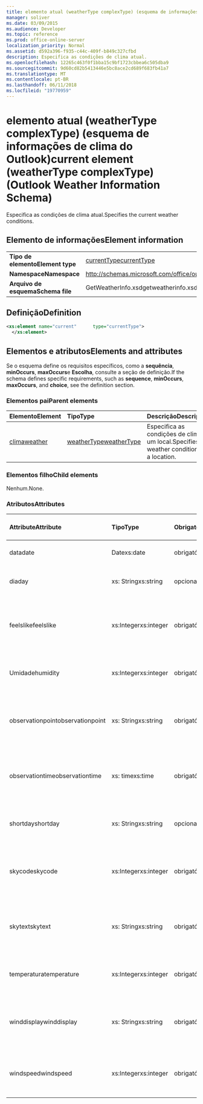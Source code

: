```yaml
---
title: elemento atual (weatherType complexType) (esquema de informações de clima do Outlook)
manager: soliver
ms.date: 03/09/2015
ms.audience: Developer
ms.topic: reference
ms.prod: office-online-server
localization_priority: Normal
ms.assetid: d592a396-f935-c44c-409f-b849c327cfbd
description: Especifica as condições de clima atual.
ms.openlocfilehash: 12265c463f0f1bba15c9bf1723cbbea6c505dba9
ms.sourcegitcommit: 9d60cd82b5413446e5bc8ace2cd689f683fb41a7
ms.translationtype: MT
ms.contentlocale: pt-BR
ms.lasthandoff: 06/11/2018
ms.locfileid: "19770959"
---
```

# <a name="current-element-weathertype-complextype-outlook-weather-information-schema"></a><span data-ttu-id="40d89-103">elemento atual (weatherType complexType) (esquema de informações de clima do Outlook)</span><span class="sxs-lookup"><span data-stu-id="40d89-103">current element (weatherType complexType) (Outlook Weather Information Schema)</span></span>

<span data-ttu-id="40d89-104">Especifica as condições de clima atual.</span><span class="sxs-lookup"><span data-stu-id="40d89-104">Specifies the current weather conditions.</span></span>
  
## <a name="element-information"></a><span data-ttu-id="40d89-105">Elemento de informações</span><span class="sxs-lookup"><span data-stu-id="40d89-105">Element information</span></span>

|||
|:-----|:-----|
|<span data-ttu-id="40d89-106">**Tipo de elemento**</span><span class="sxs-lookup"><span data-stu-id="40d89-106">**Element type**</span></span> <br/> |[<span data-ttu-id="40d89-107">currentType</span><span class="sxs-lookup"><span data-stu-id="40d89-107">currentType</span></span>](currenttype-complextype-outlook-weather-information-schema.md) <br/> |
|<span data-ttu-id="40d89-108">**Namespace**</span><span class="sxs-lookup"><span data-stu-id="40d89-108">**Namespace**</span></span> <br/> |http://schemas.microsoft.com/office/outlook/15/getweatherinfo.xsd  <br/> |
|<span data-ttu-id="40d89-109">**Arquivo de esquema**</span><span class="sxs-lookup"><span data-stu-id="40d89-109">**Schema file**</span></span> <br/> |<span data-ttu-id="40d89-110">GetWeatherInfo.xsd</span><span class="sxs-lookup"><span data-stu-id="40d89-110">getweatherinfo.xsd</span></span>  <br/> |
   
## <a name="definition"></a><span data-ttu-id="40d89-111">Definição</span><span class="sxs-lookup"><span data-stu-id="40d89-111">Definition</span></span>

```XML
<xs:element name="current"      type="currentType">
  </xs:element>  

```

## <a name="elements-and-attributes"></a><span data-ttu-id="40d89-112">Elementos e atributos</span><span class="sxs-lookup"><span data-stu-id="40d89-112">Elements and attributes</span></span>

<span data-ttu-id="40d89-113">Se o esquema define os requisitos específicos, como a **sequência**, **minOccurs**, **maxOccurs**e **Escolha**, consulte a seção de definição.</span><span class="sxs-lookup"><span data-stu-id="40d89-113">If the schema defines specific requirements, such as **sequence**, **minOccurs**, **maxOccurs**, and **choice**, see the definition section.</span></span> 
  
### <a name="parent-elements"></a><span data-ttu-id="40d89-114">Elementos pai</span><span class="sxs-lookup"><span data-stu-id="40d89-114">Parent elements</span></span>

|<span data-ttu-id="40d89-115">**Elemento**</span><span class="sxs-lookup"><span data-stu-id="40d89-115">**Element**</span></span>|<span data-ttu-id="40d89-116">**Tipo**</span><span class="sxs-lookup"><span data-stu-id="40d89-116">**Type**</span></span>|<span data-ttu-id="40d89-117">**Descrição**</span><span class="sxs-lookup"><span data-stu-id="40d89-117">**Description**</span></span>|
|:-----|:-----|:-----|
|[<span data-ttu-id="40d89-118">clima</span><span class="sxs-lookup"><span data-stu-id="40d89-118">weather</span></span>](weather-element-weatherdata-elementoutlook-weather-information-schema.md) <br/> |[<span data-ttu-id="40d89-119">weatherType</span><span class="sxs-lookup"><span data-stu-id="40d89-119">weatherType</span></span>](weathertype-complextype-outlook-weather-information-schema.md) <br/> |<span data-ttu-id="40d89-120">Especifica as condições de clima de um local.</span><span class="sxs-lookup"><span data-stu-id="40d89-120">Specifies the weather conditions of a location.</span></span>  <br/> |
   
### <a name="child-elements"></a><span data-ttu-id="40d89-121">Elementos filho</span><span class="sxs-lookup"><span data-stu-id="40d89-121">Child elements</span></span>

<span data-ttu-id="40d89-122">Nenhum.</span><span class="sxs-lookup"><span data-stu-id="40d89-122">None.</span></span>
  
### <a name="attributes"></a><span data-ttu-id="40d89-123">Atributos</span><span class="sxs-lookup"><span data-stu-id="40d89-123">Attributes</span></span>

|<span data-ttu-id="40d89-124">**Attribute**</span><span class="sxs-lookup"><span data-stu-id="40d89-124">**Attribute**</span></span>|<span data-ttu-id="40d89-125">**Tipo**</span><span class="sxs-lookup"><span data-stu-id="40d89-125">**Type**</span></span>|<span data-ttu-id="40d89-126">**Obrigatório**</span><span class="sxs-lookup"><span data-stu-id="40d89-126">**Required**</span></span>|<span data-ttu-id="40d89-127">**Descrição**</span><span class="sxs-lookup"><span data-stu-id="40d89-127">**Description**</span></span>|<span data-ttu-id="40d89-128">**Valores possíveis**</span><span class="sxs-lookup"><span data-stu-id="40d89-128">**Possible values**</span></span>|
|:-----|:-----|:-----|:-----|:-----|
|<span data-ttu-id="40d89-129">data</span><span class="sxs-lookup"><span data-stu-id="40d89-129">date</span></span>  <br/> |<span data-ttu-id="40d89-130">Date</span><span class="sxs-lookup"><span data-stu-id="40d89-130">xs:date</span></span>  <br/> |<span data-ttu-id="40d89-131">obrigatório</span><span class="sxs-lookup"><span data-stu-id="40d89-131">required</span></span>  <br/> |<span data-ttu-id="40d89-132">Especifica a data de hoje.</span><span class="sxs-lookup"><span data-stu-id="40d89-132">Specifies today's date.</span></span>  <br/> |<span data-ttu-id="40d89-133">Um valor de Date o tipo</span><span class="sxs-lookup"><span data-stu-id="40d89-133">A value of the type xs:date</span></span>  <br/> |
|<span data-ttu-id="40d89-134">dia</span><span class="sxs-lookup"><span data-stu-id="40d89-134">day</span></span>  <br/> |<span data-ttu-id="40d89-135">xs: String</span><span class="sxs-lookup"><span data-stu-id="40d89-135">xs:string</span></span>  <br/> |<span data-ttu-id="40d89-136">opcional</span><span class="sxs-lookup"><span data-stu-id="40d89-136">optional</span></span>  <br/> |<span data-ttu-id="40d89-137">Especifica um dia para a previsão.</span><span class="sxs-lookup"><span data-stu-id="40d89-137">Specifies a day for the forecast.</span></span>  <br/> |<span data-ttu-id="40d89-138">Um valor do xs: string tipo</span><span class="sxs-lookup"><span data-stu-id="40d89-138">A value of the type xs:string</span></span>  <br/> |
|<span data-ttu-id="40d89-139">feelslike</span><span class="sxs-lookup"><span data-stu-id="40d89-139">feelslike</span></span>  <br/> |<span data-ttu-id="40d89-140">xs:Integer</span><span class="sxs-lookup"><span data-stu-id="40d89-140">xs:integer</span></span>  <br/> |<span data-ttu-id="40d89-141">obrigatório</span><span class="sxs-lookup"><span data-stu-id="40d89-141">required</span></span>  <br/> |<span data-ttu-id="40d89-142">Especifica a temperatura de como o clima atual se parece com.</span><span class="sxs-lookup"><span data-stu-id="40d89-142">Specifies the temperature of how the current weather feels like.</span></span>  <br/> |<span data-ttu-id="40d89-143">Um valor de xs:integer do tipo</span><span class="sxs-lookup"><span data-stu-id="40d89-143">A value of the type xs:integer</span></span>  <br/> |
|<span data-ttu-id="40d89-144">Umidade</span><span class="sxs-lookup"><span data-stu-id="40d89-144">humidity</span></span>  <br/> |<span data-ttu-id="40d89-145">xs:Integer</span><span class="sxs-lookup"><span data-stu-id="40d89-145">xs:integer</span></span>  <br/> |<span data-ttu-id="40d89-146">obrigatório</span><span class="sxs-lookup"><span data-stu-id="40d89-146">required</span></span>  <br/> |<span data-ttu-id="40d89-147">Especifica o valor numérico umidade atual.</span><span class="sxs-lookup"><span data-stu-id="40d89-147">Specifies the current numerical humidity value.</span></span>  <br/> |<span data-ttu-id="40d89-148">Um valor de xs:integer do tipo</span><span class="sxs-lookup"><span data-stu-id="40d89-148">A value of the type xs:integer</span></span>  <br/> |
|<span data-ttu-id="40d89-149">observationpoint</span><span class="sxs-lookup"><span data-stu-id="40d89-149">observationpoint</span></span>  <br/> |<span data-ttu-id="40d89-150">xs: String</span><span class="sxs-lookup"><span data-stu-id="40d89-150">xs:string</span></span>  <br/> |<span data-ttu-id="40d89-151">obrigatório</span><span class="sxs-lookup"><span data-stu-id="40d89-151">required</span></span>  <br/> |<span data-ttu-id="40d89-152">Especifica onde as informações atuais de clima observadas de.</span><span class="sxs-lookup"><span data-stu-id="40d89-152">Specifies where the current weather information is observed from.</span></span>  <br/> |<span data-ttu-id="40d89-153">Um valor do xs: string tipo</span><span class="sxs-lookup"><span data-stu-id="40d89-153">A value of the type xs:string</span></span>  <br/> |
|<span data-ttu-id="40d89-154">observationtime</span><span class="sxs-lookup"><span data-stu-id="40d89-154">observationtime</span></span>  <br/> |<span data-ttu-id="40d89-155">xs: time</span><span class="sxs-lookup"><span data-stu-id="40d89-155">xs:time</span></span>  <br/> |<span data-ttu-id="40d89-156">obrigatório</span><span class="sxs-lookup"><span data-stu-id="40d89-156">required</span></span>  <br/> |<span data-ttu-id="40d89-157">Especifica quando as informações atuais de clima são observadas em.</span><span class="sxs-lookup"><span data-stu-id="40d89-157">Specifies when the current weather information is observed at.</span></span>  <br/> |<span data-ttu-id="40d89-158">Um valor do xs: time do tipo</span><span class="sxs-lookup"><span data-stu-id="40d89-158">A value of the type xs:time</span></span>  <br/> |
|<span data-ttu-id="40d89-159">shortday</span><span class="sxs-lookup"><span data-stu-id="40d89-159">shortday</span></span>  <br/> |<span data-ttu-id="40d89-160">xs: String</span><span class="sxs-lookup"><span data-stu-id="40d89-160">xs:string</span></span>  <br/> |<span data-ttu-id="40d89-161">opcional</span><span class="sxs-lookup"><span data-stu-id="40d89-161">optional</span></span>  <br/> |<span data-ttu-id="40d89-162">Especifica um dia na forma abreviada.</span><span class="sxs-lookup"><span data-stu-id="40d89-162">Specifies a day in abbreviated form.</span></span>  <br/> |<span data-ttu-id="40d89-163">Um valor do xs: string tipo</span><span class="sxs-lookup"><span data-stu-id="40d89-163">A value of the type xs:string</span></span>  <br/> |
|<span data-ttu-id="40d89-164">skycode</span><span class="sxs-lookup"><span data-stu-id="40d89-164">skycode</span></span>  <br/> |<span data-ttu-id="40d89-165">xs:Integer</span><span class="sxs-lookup"><span data-stu-id="40d89-165">xs:integer</span></span>  <br/> |<span data-ttu-id="40d89-166">obrigatório</span><span class="sxs-lookup"><span data-stu-id="40d89-166">required</span></span>  <br/> |<span data-ttu-id="40d89-167">Especifica um código de inteiro para as condições de clima atual.</span><span class="sxs-lookup"><span data-stu-id="40d89-167">Specifies an integer code for the current weather conditions.</span></span>  <br/> |<span data-ttu-id="40d89-168">Um valor de xs:integer do tipo</span><span class="sxs-lookup"><span data-stu-id="40d89-168">A value of the type xs:integer</span></span>  <br/> |
|<span data-ttu-id="40d89-169">skytext</span><span class="sxs-lookup"><span data-stu-id="40d89-169">skytext</span></span>  <br/> |<span data-ttu-id="40d89-170">xs: String</span><span class="sxs-lookup"><span data-stu-id="40d89-170">xs:string</span></span>  <br/> |<span data-ttu-id="40d89-171">obrigatório</span><span class="sxs-lookup"><span data-stu-id="40d89-171">required</span></span>  <br/> |<span data-ttu-id="40d89-172">Especifica duas palavras descrevendo condições de clima atual.</span><span class="sxs-lookup"><span data-stu-id="40d89-172">Specifies one to two words describing current weather conditions.</span></span>  <br/> |<span data-ttu-id="40d89-173">Um valor do xs: string tipo</span><span class="sxs-lookup"><span data-stu-id="40d89-173">A value of the type xs:string</span></span>  <br/> |
|<span data-ttu-id="40d89-174">temperatura</span><span class="sxs-lookup"><span data-stu-id="40d89-174">temperature</span></span>  <br/> |<span data-ttu-id="40d89-175">xs:Integer</span><span class="sxs-lookup"><span data-stu-id="40d89-175">xs:integer</span></span>  <br/> |<span data-ttu-id="40d89-176">obrigatório</span><span class="sxs-lookup"><span data-stu-id="40d89-176">required</span></span>  <br/> |<span data-ttu-id="40d89-177">Especifica a temperatura atual do local.</span><span class="sxs-lookup"><span data-stu-id="40d89-177">Specifies the current temperature of the location.</span></span>  <br/> |<span data-ttu-id="40d89-178">Um valor de xs:integer do tipo</span><span class="sxs-lookup"><span data-stu-id="40d89-178">A value of the type xs:integer</span></span>  <br/> |
|<span data-ttu-id="40d89-179">winddisplay</span><span class="sxs-lookup"><span data-stu-id="40d89-179">winddisplay</span></span>  <br/> |<span data-ttu-id="40d89-180">xs: String</span><span class="sxs-lookup"><span data-stu-id="40d89-180">xs:string</span></span>  <br/> |<span data-ttu-id="40d89-181">obrigatório</span><span class="sxs-lookup"><span data-stu-id="40d89-181">required</span></span>  <br/> |<span data-ttu-id="40d89-182">Uma cadeia de caracteres que descreve as condições de vento atual.</span><span class="sxs-lookup"><span data-stu-id="40d89-182">A string that describes the current wind conditions.</span></span>  <br/> |<span data-ttu-id="40d89-183">Um valor do xs: string tipo</span><span class="sxs-lookup"><span data-stu-id="40d89-183">A value of the type xs:string</span></span>  <br/> |
|<span data-ttu-id="40d89-184">windspeed</span><span class="sxs-lookup"><span data-stu-id="40d89-184">windspeed</span></span>  <br/> |<span data-ttu-id="40d89-185">xs:Integer</span><span class="sxs-lookup"><span data-stu-id="40d89-185">xs:integer</span></span>  <br/> |<span data-ttu-id="40d89-186">obrigatório</span><span class="sxs-lookup"><span data-stu-id="40d89-186">required</span></span>  <br/> |<span data-ttu-id="40d89-187">Especifica o valor atual de velocidade de vento numérico.</span><span class="sxs-lookup"><span data-stu-id="40d89-187">Specifies the current numerical wind speed value.</span></span>  <br/> |<span data-ttu-id="40d89-188">Um valor de xs:integer do tipo</span><span class="sxs-lookup"><span data-stu-id="40d89-188">A value of the type xs:integer</span></span>  <br/> |
   

